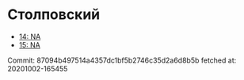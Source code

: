 # Столповский
- [14: NA](14.md)
- [15: NA](15.md)

Commit: 87094b497514a4357dc1bf5b2746c35d2a6d8b5b
 fetched at: 20201002-165455
